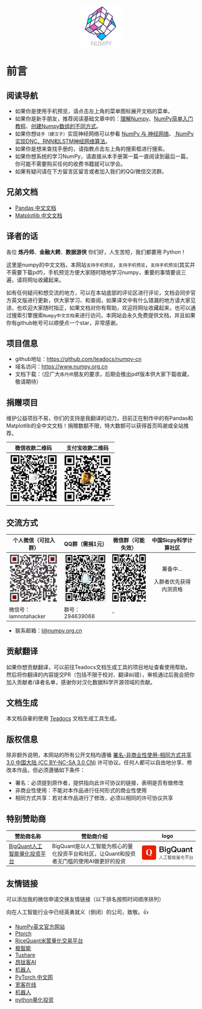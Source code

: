 <p style="text-align: center;padding-top: 20px;margin-bottom:0px;">
    <img style="height: 110px; width: 110px;" src="/static/images/numpy.logo.jpeg" />
</p>

# 前言

## 阅读导航

- 如果你是使用手机预览，请点击左上角的菜单图标展开文档的菜单。
- 如果你是新手朋友，推荐阅读基础文章中的：[理解Numpy](/article/basics/understanding_numpy.html)、[NumPy简单入门教程](/article/basics/an_introduction_to_scientific_python_numpy.html)、[创建Numpy数组的不同方式](/article/basics/different_ways_create_numpy_arrays.html)。
- 如果你想``徒手（硬汉子）``实现神经网络可以参看 [NumPy 与 神经网络](/article/advanced/numpy_kmeans.html)、[ NumPy实现DNC、RNN和LSTM神经网络算法](/article/advanced/dnc_rnn_lstm.html)。
- 如果你是想来查找手册的，请指教点击左上角的搜索框进行搜索。
- 如果你想系统的学习NumPy，请直接从本手册第一篇一直阅读到最后一篇，你可能不需要购买任何的收费书籍就可以学会。
- 如果有疑问请在下方留言区留言或者加入我们的QQ/微信交流群。

## 兄弟文档

- [Pandas 中文文档](https://www.pypandas.cn/)
- [Matplotlib 中文文档](https://www.matplotlib.org.cn/)

## 译者的话

各位 **炼丹师**、**金融大鳄**、**数据游侠** 你们好，人生苦短，我们都要用 Python！

这里是numpy的中文文档，本网站``支持手机预览``，``支持手机预览``，``支持手机预览``(其实并不需要下载pdf)，手机预览方便大家随时随地学习numpy，重要的事情要说三遍，请将网址收藏起来。

如有任何疑问和想交流的地方，可以在本站底部的评论区进行评论，文档会同步官方英文版进行更新，供大家学习、和查阅，如果译文中有什么错漏的地方请大家见谅，也欢迎大家随时指正，如果文档对你有帮助，欢迎将网址收藏起来，也可以通过搜索引擎搜索``Numpy中文文档``来进行访问，本网站会永久免费提供文档，并且如果你有github帐号可以顺便点一个star，非常感谢。

## 项目信息

- github地址：https://github.com/teadocs/numpy-cn
- 域名访问：https://www.numpy.org.cn
- 文档下载：（应广大``炼丹师``朋友的要求，后期会推出pdf版本供大家下载收藏，敬请期待）

## 捐赠项目

维护公益项目不易，你们的支持是我翻译的动力，目前正在制作中的有Pandas和Matplotlib的全中文文档！捐赠数额不限，特大数额可以获得首页鸣谢或全站推荐。

微信收款二维码 | 支付宝收款二维码
---|---
<img src="/static/images/wechat-qr.jpg" alt="微信收款二维码" width="130" height="130"> | <img src="/static/images/alipay-qr.jpg" alt="支付宝收款二维码" width="130" height="130">

## 交流方式

个人微信（可拉入群） | QQ群（需捐1元） | 微信群（可能失效）| 中国Sicpy科学计算社区
---|---|---|---
<img src="/static/images/wx-qr.jpg" alt="个人微信" width="130" height="130"> | <img src="/static/images/qqqun-qr.jpg" alt="qq群" width="130" height="130"> | <img src="/static/images/wxqun-qr.jpg" alt="微信群" width="130" height="130"> | <p><center>筹备中...</center></p><p><center>入群者优先获得内测资格</center></p>
微信号：iamnotahacker | 群号：294639068 | -

- 联系邮箱：l@numpy.org.cn

## 贡献翻译

如果你想贡献翻译，可以前往Teadocs文档生成工具的项目地址查看使用帮助，然后将你翻译的内容提交PR（包括不限于校对、翻译纠错），审核通过后我会把你加入贡献者/译者名单，感谢你对汉化数据科学开源领域的贡献。

## 文档生成

本文档自豪的使用 [Teadocs](https://github.com/teadocs/teadocs) 文档生成工具生成。

## 版权信息

除非额外说明，本网站的所有公开文档均遵循 [署名-非商业性使用-相同方式共享 3.0 中国大陆 (CC BY-NC-SA 3.0 CN)](https://creativecommons.org/licenses/by-nc-sa/3.0/cn/) 许可协议。任何人都可以自由地分享、修改本作品，但必须遵循如下条件：

- 署名：必须提到原作者，提供指向此许可协议的链接，表明是否有做修改
- 非商业性使用：不能对本作品进行任何形式的商业性使用
- 相同方式共享：若对本作品进行了修改，必须以相同的许可协议共享

## 特别赞助商

赞助商名称 | 赞助商介绍 | logo 
---|---|---
[BigQuant人工智能量化投资平台](https://bigquant.com/) | BigQuant是以人工智能为核心的量化投资平台和社区，让Quant和投资者无门槛的使用AI做更好的投资 | ![BigQuant](/static/images/bigquant-logo.png)

## 友情链接

可以添加我的微信申请交换友情链接（以下排名按照时间顺序排列）

向在人工智能行业中已经英勇就义（倒闭）的公司，致敬。👍

- [NumPy英文官方网站](http://www.numpy.org/)
- [Ptorch](https://ptorch.com/)
- [RiceQuant米筐量化交易平台](https://www.ricequant.com/)
- [极智能](https://www.ziiai.com/)
- [Tushare](http://tushare.org/)
- [昂钛客AI](http://www.angtk.com/)
- [机器人](http://www.jiqirenku.com/)
- [PyTorch 中文网](https://www.pytorchtutorial.com/)
- [宽客在线](https://www.quantinfo.com/)
- [机器人](http://www.ezist.cn/)
- [python量化投资](https://www.lizenghai.com)
